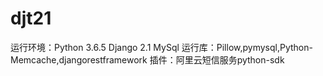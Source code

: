 # djt21
运行环境：Python 3.6.5   Django 2.1  MySql
运行库：Pillow,pymysql,Python-Memcache,djangorestframework
插件：阿里云短信服务python-sdk
